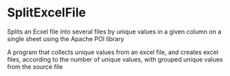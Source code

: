 # SplitExcelFile
Splits an Ecxel file into several files by unique values in a given column on a single sheet using the Apache POI library

A program that collects unique values from an excel file, and creates excel files, according to the number of unique values, with grouped unique values from the source file
